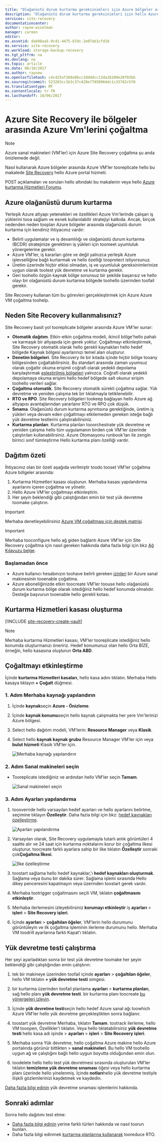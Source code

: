 ```yaml
---
title: "Olağanüstü durum kurtarma gereksinimleri için Azure bölgeler arasında Azure Vm'lerini çoğaltma: Azure tooAzure | Microsoft Docs"
description: "Olağanüstü durum kurtarma gereksinimleri için hello Azure Site Recovery hizmeti ile Azure bölgeler (Azure-Azure) arasında tooreplicate Azure VM'ler gereken hello adımları özetler."
services: site-recovery
documentationcenter: 
author: rayne-wiselman
manager: carmon
editor: 
ms.assetid: dab98aa5-9c41-4475-b7dc-2e07ab1cfd18
ms.service: site-recovery
ms.workload: storage-backup-recovery
ms.tgt_pltfrm: na
ms.devlang: na
ms.topic: article
ms.date: 06/10/2017
ms.author: raynew
ms.openlocfilehash: c4c425af260a9bcc3dd4dcc13da26109e20f03bb
ms.sourcegitcommit: 523283cc1b3c37c428e77850964dc1c33742c5f0
ms.translationtype: MT
ms.contentlocale: tr-TR
ms.lasthandoff: 10/06/2017
---
```

# <a name="replicate-azure-vms-between-regions-with-azure-site-recovery"></a>Azure Site Recovery ile bölgeler arasında Azure Vm'lerini çoğaltma

>[!NOTE]
>
> Azure sanal makineleri (VM'ler) için Azure Site Recovery çoğaltma şu anda önizlemede değil.

Nasıl kullanarak Azure bölgeler arasında Azure VM'ler tooreplicate hello bu makalede [Site Recovery](site-recovery-overview.md) hello Azure portal hizmeti.

POST açıklamaları ve soruları hello altındaki bu makalenin veya hello [Azure kurtarma Hizmetleri Forumu](https://social.msdn.microsoft.com/forums/azure/home?forum=hypervrecovmgr).

## <a name="disaster-recovery-in-azure"></a>Azure olağanüstü durum kurtarma

Yerleşik Azure altyapı yetenekleri ve özellikleri Azure Vm'lerinde çalışan iş yüklerini tooa sağlam ve esnek kullanılabilir stratejiyi katkıda. Ancak, birçok nedenden neden tooplan Azure bölgeler arasında olağanüstü durum kurtarma için kendiniz ihtiyacınız vardır:

- Belirli uygulamalar ve iş devamlılığı ve olağanüstü durum kurtarma (BCDR) stratejinize gerektiren iş yükleri için toomeet uyumluluk yönergelerine gerekir.
- Azure VM'ler, iş kararları göre ve değil yalnızca yerleşik Azure işlevselliğine bağlı kurtarmak ve hello özelliği tooprotect istiyorsunuz.
- Üretim üzerinde hiçbir etkisi olmadan, iş ve uyumluluk gereksinimlerinize uygun olarak tootest yük devretme ve kurtarma gerekir.
- Geri toohello özgün kaynak bölge sorunsuz bir şekilde başarısız ve hello olayı bir olağanüstü durum kurtarma bölgede toohello üzerinden toofail gerekir.

Site Recovery kullanan tüm bu görevleri gerçekleştirmek için Azure Azure VM çoğaltma toohelp.


## <a name="why-use-site-recovery"></a>Neden Site Recovery kullanmalısınız?      

Site Recovery basit yol tooreplicate bölgeler arasında Azure VM'ler sunar:

- **Otomatik dağıtım**. Etkin-etkin çoğaltma modeli, ikincil bölge'hello pahalı ve karmaşık bir altyapıda için gerek yoktur. Çoğaltmayı etkinleştirmek, Site Recovery otomatik olarak hello gerekli kaynakları hello hedef bölgede Kaynak bölgesi ayarlarınızı temel alan oluşturur.
- **Denetim bölgeleri**. Site Recovery ile bir kıtada içinde hiçbir bölge tooany bölgesinden çoğaltabilirsiniz. Bu standart arasında zaman uyumsuz olarak çoğaltır okuma erişimli coğrafi olarak yedekli depolama karşılaştırmak [eşleştirilmiş bölgeleri](https://docs.microsoft.com/azure/best-practices-availability-paired-regions) yalnızca. Coğrafi olarak yedekli depolamaya okuma erişimi hello hedef bölgede salt okunur erişim toohello verileri sağlar.
- **Çoğaltma otomatik**. Site Recovery otomatik sürekli çoğaltma sağlar. Yük devretme ve yeniden çalışma tek bir tıklatmayla tetiklenebilir.
- **RTO ve RPO**. Site Recovery bölgeleri tookeep bağlayan hello Azure ağ altyapısı avantajlarından yararlanır RTO ve RPO çok düşük.
- **Sınama**. Olağanüstü durum kurtarma ayrıntısına gerektiğinde, üretim iş yükleri veya devam eden çoğaltmayı etkilemeden gereken isteğe bağlı yük devretme testlerini çalıştırabilirsiniz.
- **Kurtarma planları**. Kurtarma planları tooorchestrate yük devretme ve yeniden çalışma hello tüm uygulamanın birden çok VM'ler üzerinde çalıştırılan kullanabilirsiniz. Azure Otomasyonu runbook'ları ile zengin birinci sınıf tümleştirme Hello kurtarma planı özelliği vardır.


## <a name="deployment-summary"></a>Dağıtım özeti

İhtiyacınız olan bir özeti aşağıda verilmiştir toodo tooset VM'ler çoğaltma Azure bölgeler arasında:

1. Kurtarma Hizmetleri kasası oluşturun. Merhaba kasası yapılandırma ayarlarını içeren çoğaltma ve yönetir.
2. Hello Azure VM'ler çoğaltmayı etkinleştirin.
3. Her şeyin beklendiği gibi çalıştığından emin bir test yük devretme toomake çalıştırın.

>[!IMPORTANT]
>
> Merhaba denetleyebilirsiniz [Azure VM çoğaltması için destek matrisi](./site-recovery-support-matrix-azure-to-azure.md).

>[!IMPORTANT]
>
> Merhaba tooconfigure hello ağ giden bağlantı Azure VM'ler için Site Recovery çoğaltma için nasıl gereken hakkında daha fazla bilgi için bkz [Ağ Kılavuzu belge](./site-recovery-azure-to-azure-networking-guidance.md).

### <a name="before-you-start"></a>Başlamadan önce

* Azure kullanıcı hesabınızın toohave belirli gereken [izinleri](site-recovery-role-based-linked-access-control.md#permissions-required-to-enable-replication-for-new-virtual-machines) bir Azure sanal makinesinin tooenable çoğaltma.
* Azure aboneliğinizde etkin toocreate VM'ler toouse hello olağanüstü durum kurtarma bölge olarak istediğiniz hello hedef konumda olmalıdır. Desteğe başvurun tooenable hello gerekli kotası.

## <a name="create-a-recovery-services-vault"></a>Kurtarma Hizmetleri kasası oluşturma

[!INCLUDE [site-recovery-create-vault](../../includes/site-recovery-create-vault.md)]

>[!NOTE]
>
> Merhaba kurtarma Hizmetleri kasası, VM'ler tooreplicate istediğiniz hello konumda oluşturmanızı öneririz. Hedef konumunuz olan hello Orta BİZE, örneğin, hello kasasına oluşturun **Orta ABD**.

## <a name="enable-replication"></a>Çoğaltmayı etkinleştirme

İçinde **kurtarma Hizmetleri kasaları**, hello kasa adını tıklatın. Merhaba Hello kasaya tıklayın **+ Çoğalt** düğmesi.

### <a name="step-1-configure-hello-source"></a>1. Adım Merhaba kaynağı yapılandırın
1. İçinde **kaynak**seçin **Azure - Önizleme**.
2. İçinde **kaynak konumu**seçin hello kaynak çalışmakta her yere Vm'lerinizi Azure bölgesi.
3. Select hello dağıtım modeli, VM'lerin: **Resource Manager** veya **Klasik**.
4. Select hello **kaynak kaynak grubu** Resource Manager VM'ler için veya **bulut hizmeti** Klasik VM'ler için.

    ![Merhaba kaynağı yapılandırın](./media/site-recovery-azure-to-azure/source.png)

### <a name="step-2-select-virtual-machines"></a>2. Adım Sanal makineleri seçin

* Tooreplicate istediğiniz ve ardından hello VM'ler seçin **Tamam**.

    ![Sanal makineleri seçin](./media/site-recovery-azure-to-azure/vms.png)

### <a name="step-3-configure-settings"></a>3. Adım Ayarları yapılandırma

1. toooverride hello varsayılan hedef ayarları ve hello ayarlarını belirtme, seçimine tıklayın **Özelleştir**. Daha fazla bilgi için bkz: [hedef kaynakları özelleştirme](site-recovery-replicate-azure-to-azure.md##customize-target-resources).

    ![Ayarları yapılandırma](./media/site-recovery-azure-to-azure/settings.png)


2. Varsayılan olarak, Site Recovery uygulamayla tutarlı anlık görüntüleri 4 saatte alır ve 24 saat için kurtarma noktalarını korur bir çoğaltma ilkesi oluşturur. toocreate farklı ayarlara sahip bir ilke tıklatın **Özelleştir** sonraki çok**Çoğaltma İlkesi**.

    ![İlke özelleştirme](./media/site-recovery-azure-to-azure/customize-policy.png)

3. toostart sağlama hello hedef kaynaklar,'ı **hedef kaynakları oluşturmak**. Sağlama veya bunu bir dakika sürer. Sağlama işlemi sırasında Hello dikey penceresini kapatmayın veya üzerinden toostart gerek vardır.

4. Merhaba tootrigger çoğaltmasını seçili VM, tıklatın **çoğaltmasını etkinleştir**.

5. Merhaba ilerlemesini izleyebilirsiniz **korumayı etkinleştir** iş **ayarları** > **işleri** > **Site Recovery işleri**.

6. İçinde **ayarları** > **çoğaltılan öğeler**, VM'lerin hello durumunu görüntüleyin ve ilk çoğaltma işleminin ilerleme durumunu hello. Merhaba VM toodrill ayarlarına farklı Kapat'ı tıklatın.

## <a name="run-a-test-failover"></a>Yük devretme testi çalıştırma

Her şeyi ayarladıktan sonra bir test yük devretme toomake her şeyin beklendiği gibi çalıştığından emin çalıştırın:

1. tek bir makineye üzerinden toofail içinde **ayarları** > **çoğaltılan öğeler**, hello VM tıklatın **+ yük devretme testi** simgesi.

2. bir kurtarma üzerinden toofail planlama **ayarları** > **kurtarma planları**, sağ hello planı **yük devretme testi**. bir kurtarma planı toocreate [bu yönergeleri izleyin](site-recovery-create-recovery-plans.md). 

3. İçinde **yük devretme testi**seçin hello hedef Azure sanal ağı toowhich Azure VM'ler hello yük devretme gerçekleştikten sonra bağlanır.

4. toostart yük devretme Merhaba, tıklatın **Tamam**. tootrack ilerleme, hello VM tooopen, Özellikler'i tıklatın. Veya hello tıklatabilirsiniz **yük devretme testi** hello kasa adı işinde > **ayarları** > **işleri** > **Site Recovery işleri**.

5. Merhaba sonra Yük devretme, hello çoğaltma Azure makine hello Azure portalında görünür bittikten > **sanal makineleri**. Bu hello VM toohello uygun ağ ve çalıştığını bağlı hello uygun boyutta olduğundan emin olun.

6. toodelete hello hello test yük devretmesi sırasında oluşturulan VM'ler tıklatın **temizleme yük devretme sınaması** öğesi veya hello kurtarma planı üzerinde hello yinelenmiş. İçinde **notları**hello yük devretme testiyle ilişkili gözlemlerinizi kaydetmek ve kaydedin. 

[Daha fazla bilgi edinin](site-recovery-test-failover-to-azure.md) yük devretme sınaması işlemlerini hakkında.


## <a name="next-steps"></a>Sonraki adımlar

Sonra hello dağıtımı test etme:

- [Daha fazla bilgi edinin](site-recovery-failover.md) yerine farklı türleri hakkında ve nasıl toorun bunları.
- Daha fazla bilgi edinmek [kurtarma planlarına kullanarak](site-recovery-create-recovery-plans.md) tooreduce RTO.
